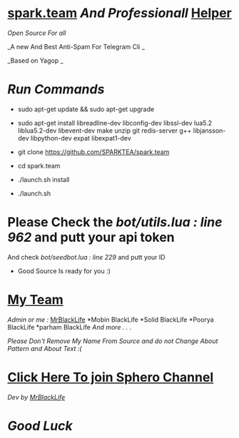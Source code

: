 # [spark.team](https://telegram.me/SPARKSTEAM1) *And Professionall* [Helper](http://telegram.me/sparkteambot)

_Open Source For all_

_A new And Best Anti-Spam For Telegram Cli _

_Based on Yagop _

# *Run Commands*

* sudo apt-get update && sudo apt-get upgrade

* sudo apt-get install libreadline-dev libconfig-dev libssl-dev lua5.2 liblua5.2-dev libevent-dev make unzip git redis-server g++ libjansson-dev libpython-dev expat libexpat1-dev

* git clone https://github.com/SPARKTEA/spark.team

* cd spark.team

* ./launch.sh install

* ./launch.sh 

# Please Check the *bot/utils.lua : line 962* and putt your api token
And check *bot/seedbot.lua : line 229* and putt your ID
* Good Source Is ready for you :)

# [My Team](http://telegram.me/SPARKSTEAM1)
*Admin or me :* [MrBlackLife](http://telegram.me/mrblacklife)
*Mobin BlackLife
*Solid BlackLife
*Poorya BlackLife
*parham BlackLife
_And more . . ._

*Please Don't Remove My Name  From Source and do not Change About Pattern and About Text :(*
# [Click Here To join Sphero Channel](http://telegram.me/Spheroch)
*Dev by [MrBlackLife](http://telegram.me/mrblacklife)*

# *Good Luck* 
